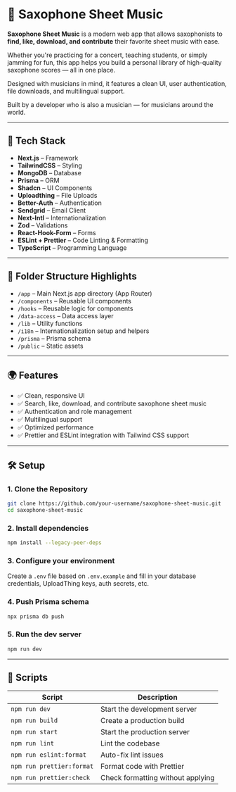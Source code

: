 # 🎷 Saxophone Sheet Music

**Saxophone Sheet Music** is a modern web app that allows saxophonists to **find, like, download, and contribute** their favorite sheet music with ease.

Whether you're practicing for a concert, teaching students, or simply jamming for fun, this app helps you build a personal library of high-quality saxophone scores — all in one place.

Designed with musicians in mind, it features a clean UI, user authentication, file downloads, and multilingual support.

Built by a developer who is also a musician — for musicians around the world.

---

## 🚀 Tech Stack

- **Next.js** – Framework
- **TailwindCSS** – Styling
- **MongoDB** – Database
- **Prisma** – ORM
- **Shadcn** – UI Components
- **Uploadthing** – File Uploads
- **Better-Auth** – Authentication
- **Sendgrid** – Email Client
- **Next-Intl** – Internationalization
- **Zod** – Validations
- **React-Hook-Form** – Forms
- **ESLint + Prettier** – Code Linting & Formatting
- **TypeScript** – Programming Language

---

## 📁 Folder Structure Highlights

- `/app` – Main Next.js app directory (App Router)
- `/components` – Reusable UI components
- `/hooks` – Reusable logic for components
- `/data-access` – Data access layer
- `/lib` – Utility functions
- `/i18n` – Internationalization setup and helpers
- `/prisma` – Prisma schema
- `/public` – Static assets

---

## 🌍 Features

- ✅ Clean, responsive UI
- ✅ Search, like, download, and contribute saxophone sheet music
- ✅ Authentication and role management
- ✅ Multilingual support
- ✅ Optimized performance
- ✅ Prettier and ESLint integration with Tailwind CSS support

---

## 🛠 Setup

### 1. Clone the Repository

```bash
git clone https://github.com/your-username/saxophone-sheet-music.git
cd saxophone-sheet-music
```

### 2. Install dependencies

```bash
npm install --legacy-peer-deps
```

### 3. Configure your environment

Create a `.env` file based on `.env.example` and fill in your database credentials, UploadThing keys, auth secrets, etc.

### 4. Push Prisma schema

```bash
npx prisma db push
```

### 5. Run the dev server

```bash
npm run dev
```

---

## 🧪 Scripts

| Script                    | Description                       |
| ------------------------- | --------------------------------- |
| `npm run dev`             | Start the development server      |
| `npm run build`           | Create a production build         |
| `npm run start`           | Start the production server       |
| `npm run lint`            | Lint the codebase                 |
| `npm run eslint:format`   | Auto-fix lint issues              |
| `npm run prettier:format` | Format code with Prettier         |
| `npm run prettier:check`  | Check formatting without applying |
